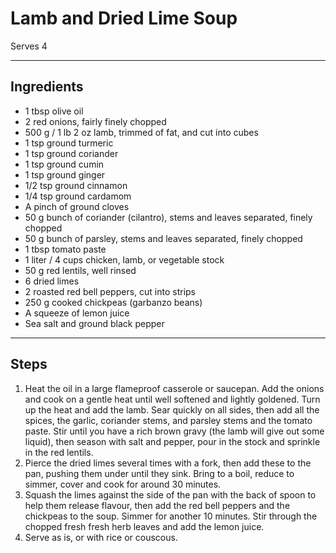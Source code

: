 # Lamb and Dried Lime Soup

Serves 4

---

## Ingredients

* 1 tbsp olive oil
* 2 red onions, fairly finely chopped
* 500 g / 1 lb 2 oz lamb, trimmed of fat, and cut into cubes
* 1 tsp ground turmeric
* 1 tsp ground coriander
* 1 tsp ground cumin
* 1 tsp ground ginger
* 1/2 tsp ground cinnamon
* 1/4 tsp ground cardamom
* A pinch of ground cloves
* 50 g bunch of coriander (cilantro), stems and leaves separated, finely chopped
* 50 g bunch of parsley, stems and leaves separated, finely chopped
* 1 tbsp tomato paste
* 1 liter / 4 cups chicken, lamb, or vegetable stock
* 50 g red lentils, well rinsed
* 6 dried limes
* 2 roasted red bell peppers, cut into strips
* 250 g cooked chickpeas (garbanzo beans)
* A squeeze of lemon juice
* Sea salt and ground black pepper


---

## Steps

1.  Heat the oil in a large flameproof casserole or saucepan. Add the onions and cook on a gentle heat until well softened and lightly goldened. Turn up the heat and add the lamb. Sear quickly on all sides, then add all the spices, the garlic, coriander stems, and parsley stems and the tomato paste. Stir until you have a rich brown gravy (the lamb will give out some liquid), then season with salt and pepper, pour in the stock and sprinkle in the red lentils.
2.  Pierce the dried limes several times with a fork, then add these to the pan, pushing them under until they sink. Bring to a boil, reduce to simmer, cover and cook for around 30 minutes.
3.  Squash the limes against the side of the pan with the back of spoon to help them release flavour, then add the red bell peppers and the chickpeas to the soup. Simmer for another 10 minutes. Stir through the chopped fresh fresh herb leaves and add the lemon juice.
4.  Serve as is, or with rice or couscous.